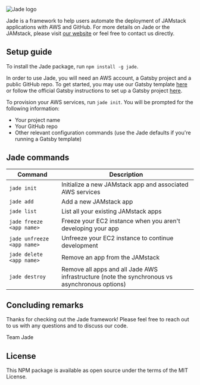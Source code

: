 ![Jade logo](https://i.imgur.com/hxu6ISd.png)

Jade is a framework to help users automate the deployment of JAMstack applications with AWS and GitHub. For more details on Jade or the JAMstack, please visit [our website](https://jadeframework.dev) or feel free to contact us directly.

## Setup guide

To install the Jade package, run `npm install -g jade`.

In order to use Jade, you will need an AWS account, a Gatsby project and a public GitHub repo. To get started, you may use our Gatsby template [here](https://github.com/gatsbyjs/gatsby-starter-default) or follow the official Gatsby instructions to set up a Gatsby project [here](https://www.gatsbyjs.com/docs/quick-start/).

To provision your AWS services, run `jade init`. You will be prompted for the following information:

- Your project name
- Your GitHub repo
- Other relevant configuration commands (use the Jade defaults if you're running a Gatsby template)

## Jade commands

| Command                    | Description                                                                                    |
| -------------------------- | ---------------------------------------------------------------------------------------------- |
| `jade init`                | Initialize a new JAMstack app and associated AWS services                                      |
| `jade add`                 | Add a new JAMstack app                                                                         |
| `jade list`                | List all your existing JAMstack apps                                                           |
| `jade freeze <app name>`   | Freeze your EC2 instance when you aren't developing your app                                   |
| `jade unfreeze <app name>` | Unfreeze your EC2 instance to continue development                                             |
| `jade delete <app name>`   | Remove an app from the JAMstack                                                                |
| `jade destroy`             | Remove all apps and all Jade AWS infrastructure (note the synchronous vs asynchronous options) |

## Concluding remarks

Thanks for checking out the Jade framework! Please feel free to reach out to us with any questions and to discuss our code.

Team Jade

## License

This NPM package is available as open source under the terms of the MIT License.
